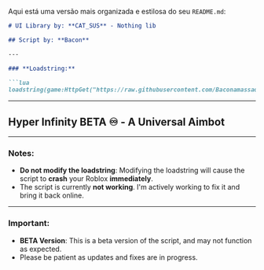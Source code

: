Aqui está uma versão mais organizada e estilosa do seu `README.md`:

```markdown
# UI Library by: **CAT_SUS** - Nothing lib

## Script by: **Bacon**

---

### **Loadstring:**

```lua
loadstring(game:HttpGet("https://raw.githubusercontent.com/Baconamassado/hyperinfinityAimbot/refs/heads/main/hyperinfinity.lua"))()
```

---

## **Hyper Infinity BETA ♾️ - A Universal Aimbot**

---

### **Notes:**

- **Do not modify the loadstring**: Modifying the loadstring will cause the script to **crash** your Roblox **immediately**.
- The script is currently **not working**. I'm actively working to fix it and bring it back online.

---

### **Important:**
- **BETA Version**: This is a beta version of the script, and may not function as expected.
- Please be patient as updates and fixes are in progress.
